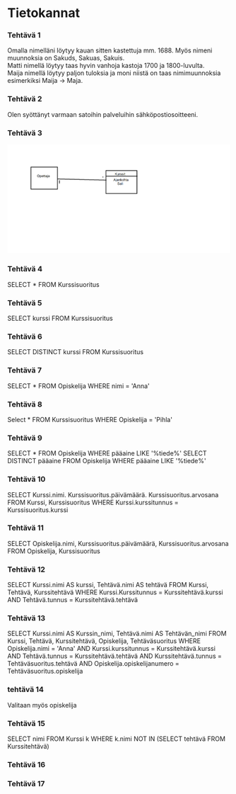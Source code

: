 # Tietokannat
### Tehtävä 1  
Omalla nimelläni löytyy kauan sitten kastettuja mm. 1688. Myös nimeni muunnoksia on Sakuds, Sakuas, Sakuis.  
Matti nimellä löytyy taas hyvin vanhoja kastoja 1700 ja 1800-luvulta.  
Maija nimellä löytyy paljon tuloksia ja moni niistä on taas nimimuunnoksia esimerkiksi Maija -> Maja.
### Tehtävä 2
Olen syöttänyt varmaan satoihin palveluihin sähköpostiosoitteeni.
### Tehtävä 3
![Kuva](OpettajaKurssit.png)
### Tehtävä 4
SELECT * FROM Kurssisuoritus
### Tehtävä 5
SELECT kurssi FROM Kurssisuoritus
### Tehtävä 6
SELECT DISTINCT kurssi FROM Kurssisuoritus
### Tehtävä 7
SELECT * FROM Opiskelija WHERE nimi = 'Anna'
### Tehtävä 8
Select * FROM Kurssisuoritus WHERE Opiskelija = 'Pihla'
### Tehtävä 9
SELECT * FROM Opiskelija WHERE pääaine LIKE '%tiede%' 
SELECT DISTINCT pääaine FROM Opiskelija WHERE pääaine LIKE '%tiede%'
### Tehtävä 10  
SELECT Kurssi.nimi. Kurssisuoritus.päivämäärä. Kurssisuoritus.arvosana FROM Kurssi, Kurssisuoritus
WHERE Kurssi.kurssitunnus = Kurssisuoritus.kurssi
### Tehtävä 11  
SELECT Opiskelija.nimi, Kurssisuoritus.päivämäärä, Kurssisuoritus.arvosana FROM Opiskelija, Kurssisuoritus 
### Tehtävä 12
SELECT Kurssi.nimi AS kurssi, Tehtävä.nimi AS tehtävä
FROM Kurssi, Tehtävä, Kurssitehtävä
WHERE Kurssi.Kurssitunnus = Kurssitehtävä.kurssi
AND Tehtävä.tunnus = Kurssitehtävä.tehtävä
### Tehtävä 13
SELECT Kurssi.nimi AS Kurssin_nimi, Tehtävä.nimi AS Tehtävän_nimi
FROM Kurssi, Tehtävä, Kurssitehtävä, Opiskelija, Tehtäväsuoritus
WHERE Opiskelija.nimi = 'Anna'
AND Kurssi.kurssitunnus = Kurssitehtävä.kurssi
AND Tehtävä.tunnus = Kurssitehtävä.tehtävä
AND Kurssitehtävä.tunnus = Tehtäväsuoritus.tehtävä
AND Opiskelija.opiskelijanumero = Tehtäväsuoritus.opiskelija
### tehtävä 14
Valitaan myös opiskelija
### Tehtävä 15
SELECT nimi FROM Kurssi k
WHERE k.nimi
NOT IN (SELECT tehtävä FROM Kurssitehtävä)
### Tehtävä 16

### Tehtävä 17


